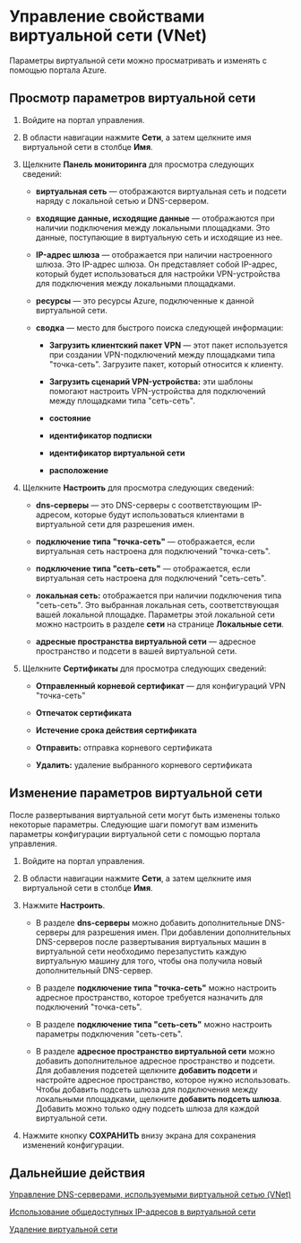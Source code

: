 <properties 
   pageTitle="Управление свойствами виртуальной сети (VNet)"
   description="Сведения о том, как просматривать и изменять параметры виртуальной сети"
   services="virtual-network"
   documentationCenter="na"
   authors="telmosampaio"
   manager="carmonm"
   editor="tysonn" />
<tags 
   ms.service="virtual-network"
   ms.devlang="na"
   ms.topic="article"
   ms.tgt_pltfrm="na"
   ms.workload="infrastructure-services"
   ms.date="12/11/2015"
   ms.author="telmos" />

# Управление свойствами виртуальной сети (VNet)
Параметры виртуальной сети можно просматривать и изменять с помощью портала Azure.

## Просмотр параметров виртуальной сети

1. Войдите на портал управления.

1. В области навигации нажмите **Сети**, а затем щелкните имя виртуальной сети в столбце **Имя**.

1. Щелкните **Панель мониторинга** для просмотра следующих сведений:

	- **виртуальная сеть** — отображаются виртуальная сеть и подсети наряду с локальной сетью и DNS-сервером.

	- **входящие данные, исходящие данные** — отображаются при наличии подключения между локальными площадками. Это данные, поступающие в виртуальную сеть и исходящие из нее.

	- **IP-адрес шлюза** — отображается при наличии настроенного шлюза. Это IP-адрес шлюза. Он представляет собой IP-адрес, который будет использоваться для настройки VPN-устройства для подключения между локальными площадками.

	- **ресурсы** — это ресурсы Azure, подключенные к данной виртуальной сети.

	- **сводка** — место для быстрого поиска следующей информации:

		- **Загрузить клиентский пакет VPN** — этот пакет используется при создании VPN-подключений между площадками типа "точка-сеть". Загрузите пакет, который относится к клиенту.

		- **Загрузить сценарий VPN-устройства:** эти шаблоны помогают настроить VPN-устройства для подключений между площадками типа "сеть-сеть".

		- **состояние**

		- **идентификатор подписки**
		
		- **идентификатор виртуальной сети**
		
		- **расположение**

1. Щелкните **Настроить** для просмотра следующих сведений:

	- **dns-серверы** — это DNS-серверы с соответствующим IP-адресом, которые будут использоваться клиентами в виртуальной сети для разрешения имен.

	- **подключение типа "точка-сеть"** — отображается, если виртуальная сеть настроена для подключений "точка-сеть".

	- **подключение типа "сеть-сеть"** — отображается, если виртуальная сеть настроена для подключений "сеть-сеть".

	- **локальная сеть:** отображается при наличии подключения типа "сеть-сеть". Это выбранная локальная сеть, соответствующая вашей локальной площадке. Параметры этой локальной сети можно настроить в разделе **сети** на странице **Локальные сети**.
	
	- **адресные пространства виртуальной сети** — адресное пространство и подсети в вашей виртуальной сети.

1. Щелкните **Сертификаты** для просмотра следующих сведений:

	- **Отправленный корневой сертификат** — для конфигураций VPN "точка-сеть"
	
	- **Отпечаток сертификата**
	
	- **Истечение срока действия сертификата**
	
	- **Отправить:** отправка корневого сертификата
	
	- **Удалить:** удаление выбранного корневого сертификата

## Изменение параметров виртуальной сети

После развертывания виртуальной сети могут быть изменены только некоторые параметры. Следующие шаги помогут вам изменить параметры конфигурации виртуальной сети с помощью портала управления.

1. Войдите на портал управления.

1. В области навигации нажмите **Сети**, а затем щелкните имя виртуальной сети в столбце **Имя**.

1. Нажмите **Настроить**.

	- В разделе **dns-серверы** можно добавить дополнительные DNS-серверы для разрешения имен. При добавлении дополнительных DNS-серверов после развертывания виртуальных машин в виртуальной сети необходимо перезапустить каждую виртуальную машину для того, чтобы она получила новый дополнительный DNS-сервер.
	
	- В разделе **подключение типа "точка-сеть"** можно настроить адресное пространство, которое требуется назначить для подключений "точка-сеть".
	
	- В разделе **подключение типа "сеть-сеть"** можно настроить параметры подключения "сеть-сеть".
	
	- В разделе **адресное пространство виртуальной сети** можно добавить дополнительное адресное пространство и подсети. Для добавления подсетей щелкните **добавить подсети** и настройте адресное пространство, которое нужно использовать. Чтобы добавить подсеть шлюза для подключения между локальными площадками, щелкните **добавить подсеть шлюза**. Добавить можно только одну подсеть шлюза для каждой виртуальной сети.

1. Нажмите кнопку **СОХРАНИТЬ** внизу экрана для сохранения изменений конфигурации.

## Дальнейшие действия

[Управление DNS-серверами, используемыми виртуальной сетью (VNet)](../virtual-networks-manage-dns-in-vnet)

[Использование общедоступных IP-адресов в виртуальной сети](../virtual-networks-public-ip-within-vnet)

[Удаление виртуальной сети](../virtual-networks-delete-vnet)

<!---HONumber=AcomDC_1217_2015-->